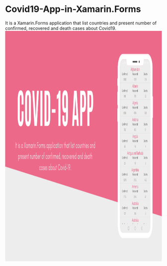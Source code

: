 # Covid19-App-in-Xamarin.Forms
It is a Xamarin.Forms application that list countries and present number of confirmed, recovered and death cases about Covid19.
<img src="/Screenshots/2.png" with="360" height="740">
